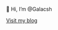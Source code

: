 👋 Hi, I’m @Galacsh

[Visit my blog](https://galacsh.io)

<!---
Galacsh/Galacsh is a ✨ special ✨ repository because its `README.md` (this file) appears on your GitHub profile.
You can click the Preview link to take a look at your changes.
--->
